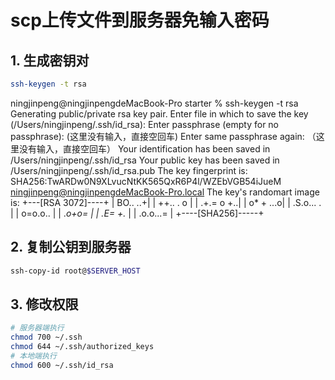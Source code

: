 <!--
 * @Author: jackning 270580156@qq.com
 * @Date: 2024-08-08 07:10:12
 * @LastEditors: jackning 270580156@qq.com
 * @LastEditTime: 2024-08-08 07:26:50
 * @Description: bytedesk.com https://github.com/Bytedesk/bytedesk
 *   Please be aware of the BSL license restrictions before installing Bytedesk IM – 
 *  selling, reselling, or hosting Bytedesk IM as a service is a breach of the terms and automatically terminates your rights under the license. 
 *  仅支持企业内部员工自用，严禁私自用于销售、二次销售或者部署SaaS方式销售 
 *  Business Source License 1.1: https://github.com/Bytedesk/bytedesk/blob/main/LICENSE 
 *  contact: 270580156@qq.com 
 *  联系：270580156@qq.com
 * Copyright (c) 2024 by bytedesk.com, All Rights Reserved. 
-->
# scp上传文件到服务器免输入密码

## 1. 生成密钥对

```bash
ssh-keygen -t rsa
```

ningjinpeng@ningjinpengdeMacBook-Pro starter % ssh-keygen -t rsa
Generating public/private rsa key pair.
Enter file in which to save the key (/Users/ningjinpeng/.ssh/id_rsa): 
Enter passphrase (empty for no passphrase): (这里没有输入，直接空回车)
Enter same passphrase again: （这里没有输入，直接空回车）
Your identification has been saved in /Users/ningjinpeng/.ssh/id_rsa
Your public key has been saved in /Users/ningjinpeng/.ssh/id_rsa.pub
The key fingerprint is:
SHA256:TwARDw0N9XLvucNtKK565QxR6P4l/WZEbVGB54iJueM ningjinpeng@ningjinpengdeMacBook-Pro.local
The key's randomart image is:
+---[RSA 3072]----+
|      BO..    ..+|
|       ++..  . o |
|       .+.= o +..|
|        o* + ...o|
|       .S.o... . |
|        o=o.o..  |
|        .*o+o=   |
|        .E= +.*  |
|      .o.o...=   |
+----[SHA256]-----+

## 2. 复制公钥到服务器

```bash
ssh-copy-id root@$SERVER_HOST
```

## 3. 修改权限

```bash
# 服务器端执行
chmod 700 ~/.ssh
chmod 644 ~/.ssh/authorized_keys
# 本地端执行
chmod 600 ~/.ssh/id_rsa
```
